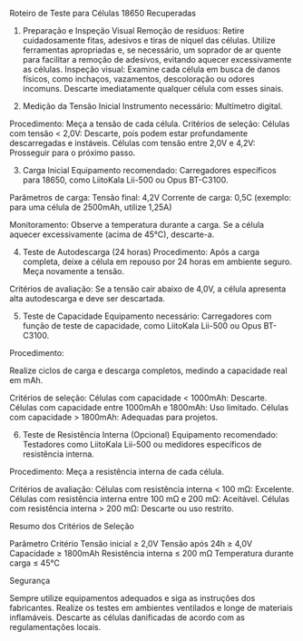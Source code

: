 Roteiro de Teste para Células 18650 Recuperadas
1. Preparação e Inspeção Visual
Remoção de resíduos: Retire cuidadosamente fitas, adesivos e tiras de níquel das células. Utilize ferramentas apropriadas e, se necessário, um soprador de ar quente para facilitar a remoção de adesivos, evitando aquecer excessivamente as células.
Inspeção visual: Examine cada célula em busca de danos físicos, como inchaços, vazamentos, descoloração ou odores incomuns. Descarte imediatamente qualquer célula com esses sinais.


2. Medição da Tensão Inicial
Instrumento necessário: Multímetro digital.

Procedimento:
Meça a tensão de cada célula.
Critérios de seleção:
Células com tensão < 2,0V: Descarte, pois podem estar profundamente descarregadas e instáveis.
Células com tensão entre 2,0V e 4,2V: Prosseguir para o próximo passo.


3. Carga Inicial
Equipamento recomendado: Carregadores específicos para 18650, como LiitoKala Lii-500 ou Opus BT-C3100.

Parâmetros de carga:
Tensão final: 4,2V
Corrente de carga: 0,5C (exemplo: para uma célula de 2500mAh, utilize 1,25A)

Monitoramento:
Observe a temperatura durante a carga. Se a célula aquecer excessivamente (acima de 45°C), descarte-a.

4. Teste de Autodescarga (24 horas)
Procedimento:
Após a carga completa, deixe a célula em repouso por 24 horas em ambiente seguro.
Meça novamente a tensão.

Critérios de avaliação:
Se a tensão cair abaixo de 4,0V, a célula apresenta alta autodescarga e deve ser descartada.

5. Teste de Capacidade
Equipamento necessário: Carregadores com função de teste de capacidade, como LiitoKala Lii-500 ou Opus BT-C3100.

Procedimento:

Realize ciclos de carga e descarga completos, medindo a capacidade real em mAh.

Critérios de seleção:
Células com capacidade < 1000mAh: Descarte.
Células com capacidade entre 1000mAh e 1800mAh: Uso limitado.
Células com capacidade > 1800mAh: Adequadas para projetos.

6. Teste de Resistência Interna (Opcional)
Equipamento recomendado: Testadores como LiitoKala Lii-500 ou medidores específicos de resistência interna.

Procedimento:
Meça a resistência interna de cada célula.

Critérios de avaliação:
Células com resistência interna < 100 mΩ: Excelente.
Células com resistência interna entre 100 mΩ e 200 mΩ: Aceitável.
Células com resistência interna > 200 mΩ: Descarte ou uso restrito.

  Resumo dos Critérios de Seleção
  
Parâmetro	Critério
Tensão inicial	≥ 2,0V
Tensão após 24h	≥ 4,0V
Capacidade	≥ 1800mAh
Resistência interna	≤ 200 mΩ
Temperatura durante carga	≤ 45°C

  Segurança

Sempre utilize equipamentos adequados e siga as instruções dos fabricantes.
Realize os testes em ambientes ventilados e longe de materiais inflamáveis.
Descarte as células danificadas de acordo com as regulamentações locais.
